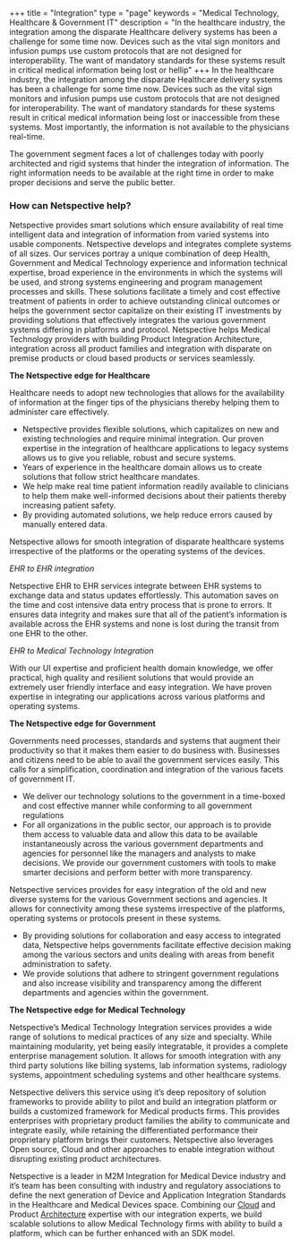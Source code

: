 +++
title = "Integration"
type = "page"
keywords = "Medical Technology, Healthcare & Government IT"
description = "In the healthcare industry, the integration among the disparate Healthcare delivery systems has been a challenge for some time now. Devices such as the vital sign monitors and infusion pumps use custom protocols that are not designed for interoperability. The want of mandatory standards for these systems result in critical medical information being lost or hellip"
+++
In the healthcare industry, the integration among the disparate Healthcare delivery systems has been a challenge for some time now. Devices such as the vital sign monitors and infusion pumps use custom protocols that are not designed for interoperability. The want of mandatory standards for these systems result in critical medical information being lost or inaccessible from these systems. Most importantly, the information is not available to the physicians real-time.

The government segment faces a lot of challenges today with poorly architected and rigid systems that hinder the integration of information. The right information needs to be available at the right time in order to make proper decisions and serve the public better.

### How can Netspective help?

Netspective provides smart solutions which ensure availability of real time intelligent data and integration of information from varied systems into usable components. Netspective develops and integrates complete systems of all sizes. Our services portray a unique combination of deep Health, Government and Medical Technology experience and information technical expertise, broad experience in the environments in which the systems will be used, and strong systems engineering and program management processes and skills. These solutions facilitate a timely and cost effective treatment of patients in order to achieve outstanding clinical outcomes or helps the government sector capitalize on their existing IT investments by providing solutions that effectively integrates the various government systems differing in platforms and protocol. Netspective helps Medical Technology providers with building Product Integration Architecture, integration across all product families and integration with disparate on premise products or cloud based products or services seamlessly.

**The Netspective edge for Healthcare**

Healthcare needs to adopt new technologies that allows for the availability of information at the finger tips of the physicians thereby helping them to administer care effectively.

* Netspective provides flexible solutions, which capitalizes on new and existing technologies and require minimal integration. Our proven expertise in the integration of healthcare applications to legacy systems allows us to give you reliable, robust and secure systems.
* Years of experience in the healthcare domain allows us to create solutions that follow strict healthcare mandates.
* We help make real time patient information readily available to clinicians to help them make well-informed decisions about their patients thereby increasing patient safety.
* By providing automated solutions, we help reduce errors caused by manually entered data.

Netspective allows for smooth integration of disparate healthcare systems irrespective of the platforms or the operating systems of the devices.

*EHR to EHR integration*

Netspective EHR to EHR services integrate between EHR systems to exchange data and status updates effortlessly. This automation saves on the time and cost intensive data entry process that is prone to errors. It ensures data integrity and makes sure that all of the patient’s information is available across the EHR systems and none is lost during the transit from one EHR to the other.

*EHR to Medical Technology Integration*

With our UI expertise and proficient health domain knowledge, we offer practical, high quality and resilient solutions that would provide an extremely user friendly interface and easy integration. We have proven expertise in integrating our applications across various platforms and operating systems.

**The Netspective edge for Government**

Governments need processes, standards and systems that augment their productivity so that it makes them easier to do business with. Businesses and citizens need to be able to avail the government services easily. This calls for a simplification, coordination and integration of the various facets of government IT.

* We deliver our technology solutions to the government in a time-boxed and cost effective manner while conforming to all government regulations
* For all organizations in the public sector, our approach is to provide them access to valuable data and allow this data to be available instantaneously across the various government departments and agencies for personnel like the managers and analysts to make decisions. We provide our government customers with tools to make smarter decisions and perform better with more transparency.

Netspective services provides for easy integration of the old and new diverse systems for the various Government sections and agencies. It allows for connectivity among these systems irrespective of the platforms, operating systems or protocols present in these systems.

* By providing solutions for collaboration and easy access to integrated data, Netspective helps governments facilitate effective decision making among the various sectors and units dealing with areas from benefit administration to safety.
* We provide solutions that adhere to stringent government regulations and also increase visibility and transparency among the different departments and agencies within the government.

**The Netspective edge for Medical Technology**

Netspective’s Medical Technology Integration services provides a wide range of solutions to medical practices of any size and specialty. While maintaining modularity, yet being easily integratable, it provides a complete enterprise management solution. It allows for smooth integration with any third party solutions like billing systems, lab information systems, radiology systems, appointment scheduling systems and other healthcare systems.

Netspective delivers this service using it’s deep repository of solution frameworks to provide ability to pilot and build an integration platform or builds a customized framework for Medical products firms. This provides enterprises with proprietary product families the ability to communicate and integrate easily, while retaining the differentiated performance their proprietary platform brings their customers. Netspective also leverages Open source, Cloud and other approaches to enable integration without disrupting existing product architectures.

Netspective is a leader in M2M Integration for Medical Device industry and it’s team has been consulting with industry and regulatory associations to define the next generation of Device and Application Integration Standards in the Healthcare and Medical Devices space. Combining our [Cloud](/#) and Product [Architecture](/architecture) expertise with our integration experts, we build scalable solutions to allow Medical Technology firms with ability to build a platform, which can be further enhanced with an SDK model.